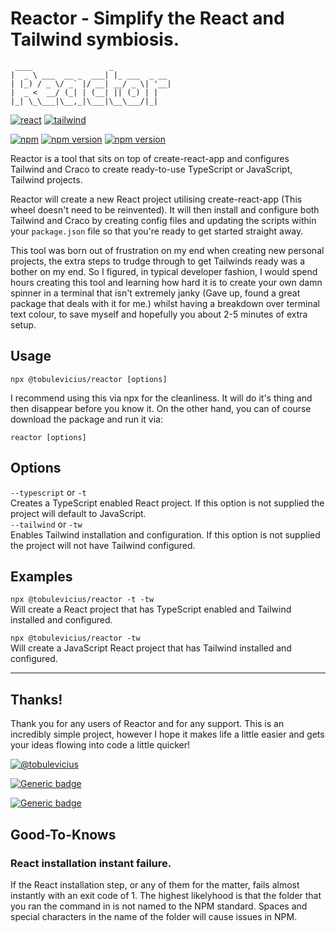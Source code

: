 # Reactor - Simplify the React and Tailwind symbiosis.

	 ____                 _
    |  _ \ ___  __ _  ___| |_ ___  _ __
    | |_) / _ \/ _` |/ __| __/ _ \| '__|
    |  _ <  __/ (_| | (__| || (_) | |
    |_| \_\___|\__,_|\___|\__\___/|_|

[![react](https://badges.aleen42.com/src/react.svg)](https://reactjs.org/)
[![tailwind](https://badges.aleen42.com/src/tailwindcss.svg)](https://tailwindcss.com/)

[![npm](https://badges.aleen42.com/src/npm.svg)](https://www.npmjs.com/package/@tobulevicius/reactor)
[![npm version](https://badge.fury.io/js/@tobulevicius%2Freactor.svg)](https://www.npmjs.com/package/@tobulevicius/reactor)
[![npm version](https://badgen.net/npm/dt/@tobulevicius/reactor)](https://www.npmjs.com/package/@tobulevicius/reactor)

Reactor is a tool that sits on top of create-react-app and configures Tailwind and Craco to create ready-to-use TypeScript or JavaScript, Tailwind projects.

Reactor will create a new React project utilising create-react-app (This wheel doesn't need to be reinvented). It will then install and configure both Tailwind and Craco by creating config files and updating the scripts within your `package.json` file so that you're ready to get started straight away.

This tool was born out of frustration on my end when creating new personal projects, the extra steps to trudge through to get Tailwinds ready was a bother on my end. So I figured, in typical developer fashion, I would spend hours creating this tool and learning how hard it is to create your own damn spinner in a terminal that isn't extremely janky (Gave up, found a great package that deals with it for me.) whilst having a breakdown over terminal text colour, to save myself and hopefully you about 2-5 minutes of extra setup.

## Usage
`npx @tobulevicius/reactor [options]`

I recommend using this via npx for the cleanliness. It will do it's thing and then disappear before you know it. On the other hand, you can of course download the package and run it via:

`reactor [options]`

## Options
`--typescript` or `-t`  
Creates a TypeScript enabled React project. If this option is not supplied the project will default to JavaScript.  
`--tailwind` or `-tw`  
Enables Tailwind installation and configuration. If this option is not supplied the project will not have Tailwind configured.

## Examples
`npx @tobulevicius/reactor -t -tw`  
Will create a React project that has TypeScript enabled and Tailwind installed and configured.

`npx @tobulevicius/reactor -tw`  
Will create a JavaScript React project that has Tailwind installed and configured.

---

## Thanks!
Thank you for any users of Reactor and for any support. This is an incredibly simple project, however I hope it makes life a little easier and gets your ideas flowing into code a little quicker!

[![@tobulevicius](https://badgen.net/twitter/follow/tobulevicius)](https://twitter.com/tobulevicius)

[![Generic badge](https://img.shields.io/badge/Thanks%20for%20using-Reactor-magenta.svg)](https://shields.io/)

[![Generic badge](https://img.shields.io/badge/My%20website:-https://emilis.co.uk-deeppink.svg)](https://emilis.co.uk)

## Good-To-Knows
### React installation instant failure.
If the React installation step, or any of them for the matter, fails almost instantly with an exit code of 1. The highest likelyhood is that the folder that you ran the command in is not named to the NPM standard. Spaces and special characters in the name of the folder will cause issues in NPM.